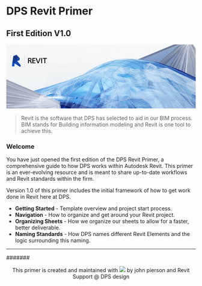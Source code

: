 # DPS Revit Primer
## First Edition V1.0

![Revit](images/revitlogo.jpg)

>Revit is the software that DPS has selected to aid in our BIM process. BIM stands for Building information modeling and Revit is one tool to achieve this.

### Welcome
You have just opened the first edition of the DPS Revit Primer, a comprehensive guide to how DPS works within Autodesk Revit. This primer is an ever-evolving resource and is meant to share up-to-date workflows and Revit standards within the firm.

Version 1.0 of this primer includes the initial framework of how to get work done in Revit here at DPS.

* **Getting Started** - Template overview and project start process.
* **Navigation** - How to organize and get around your Revit project.
* **Organizing Sheets** - How we organize our sheets to allow for a faster, better deliverable.
* **Naming Standards** - How DPS names different Revit Elements and the logic surrounding this naming.

---
#######<p style="text-align: center;">This primer is created and maintained with <img src="https://assets-cdn.github.com/images/icons/emoji/unicode/2764.png" width ="15"> by john pierson and Revit Support @ DPS design </p>
